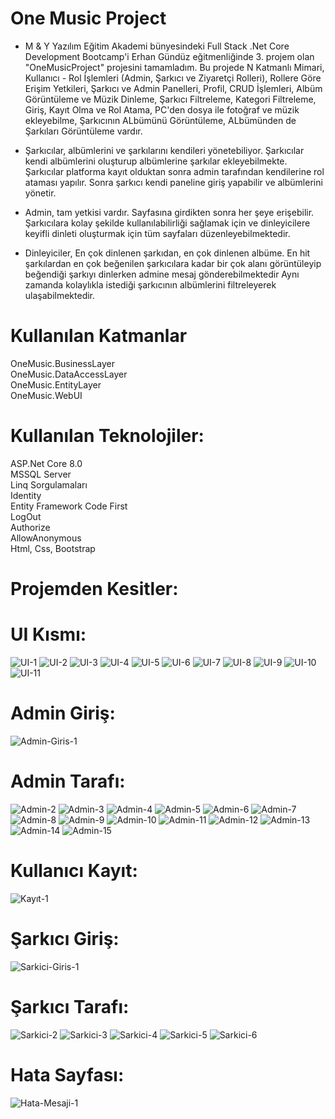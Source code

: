 # One Music Project
- M & Y Yazılım Eğitim Akademi bünyesindeki Full Stack .Net Core Development Bootcamp'i Erhan Gündüz eğitmenliğinde 3. projem olan "OneMusicProject" projesini tamamladım.
Bu projede N Katmanlı Mimari, Kullanıcı - Rol İşlemleri (Admin, Şarkıcı ve Ziyaretçi Rolleri), Rollere Göre Erişim Yetkileri, Şarkıcı ve Admin Panelleri, Profil, CRUD İşlemleri, Albüm Görüntüleme ve Müzik Dinleme, Şarkıcı Filtreleme, Kategori Filtreleme, Giriş, Kayıt Olma ve Rol Atama, PC'den dosya ile fotoğraf ve müzik ekleyebilme, Şarkıcının ALbümünü Görüntüleme, ALbümünden de Şarkıları Görüntüleme vardır.

- Şarkıcılar, albümlerini ve şarkılarını kendileri yönetebiliyor. Şarkıcılar kendi albümlerini oluşturup albümlerine şarkılar ekleyebilmekte. Şarkıcılar platforma kayıt olduktan sonra admin tarafından kendilerine rol ataması yapılır. Sonra şarkıcı kendi paneline giriş yapabilir ve albümlerini yönetir. 

- Admin, tam yetkisi vardır. Sayfasına girdikten sonra her şeye erişebilir. Şarkıcılara kolay şekilde kullanılabilirliği sağlamak için ve dinleyicilere keyifli dinleti oluşturmak için tüm sayfaları düzenleyebilmektedir.

- Dinleyiciler, En çok dinlenen şarkıdan, en çok dinlenen albüme. En hit şarkılardan en çok beğenilen şarkıcılara kadar bir çok alanı görüntüleyip beğendiği şarkıyı dinlerken admine mesaj gönderebilmektedir Aynı zamanda kolaylıkla istediği şarkıcının albümlerini filtreleyerek ulaşabilmektedir. 

# Kullanılan Katmanlar <br/>
 OneMusic.BusinessLayer  <br/>
 OneMusic.DataAccessLayer  <br/>
 OneMusic.EntityLayer  <br/>
 OneMusic.WebUI  <br/>
 
# Kullanılan Teknolojiler: <br/>

ASP.Net Core 8.0 <br/>
MSSQL Server <br/>
Linq Sorgulamaları <br/>
Identity <br/>
Entity Framework Code First <br/>
LogOut <br/>
Authorize <br/>
AllowAnonymous <br/>
Html, Css, Bootstrap <br/>

# Projemden Kesitler: 

# UI Kısmı:

![UI-1](https://github.com/user-attachments/assets/4af60c27-d6a6-4f9e-9aed-a91c4e64a6a4)
![UI-2](https://github.com/user-attachments/assets/6333dbfa-a2dd-47aa-9e34-5cd3e95a375c)
![UI-3](https://github.com/user-attachments/assets/08c7c93a-702c-4d20-ab5f-cbad61bd05d8)
![UI-4](https://github.com/user-attachments/assets/bd9a12ec-3914-4457-ac87-eb9b7965d170)
![UI-5](https://github.com/user-attachments/assets/503359cf-fb15-45d1-98d6-1a31a19f03ce)
![UI-6](https://github.com/user-attachments/assets/5d7fd751-b17e-44df-9076-0a574794e666)
![UI-7](https://github.com/user-attachments/assets/63d2a196-c900-43b3-a79d-3a4d725dfcad)
![UI-8](https://github.com/user-attachments/assets/97aaaac3-51f0-4c06-8a1a-193f7bdf1e7e)
![UI-9](https://github.com/user-attachments/assets/eaf34a79-395f-40d3-848d-664eab4390a9)
![UI-10](https://github.com/user-attachments/assets/3cdf97a9-2d91-421c-a3cf-14ce893494f9)
![UI-11](https://github.com/user-attachments/assets/c36c018c-7e2c-4a03-b58c-41b7fd87c90c)

# Admin Giriş:

![Admin-Giris-1](https://github.com/user-attachments/assets/a1384c6e-58ec-4c52-90d6-8ab8650eb2fb)

# Admin Tarafı:

![Admin-2](https://github.com/user-attachments/assets/7b271217-ff32-44ba-8392-53a8e31094d5)
![Admin-3](https://github.com/user-attachments/assets/b5281fc1-bdab-4782-aa4b-fb4d2bb588a1)
![Admin-4](https://github.com/user-attachments/assets/2c3bc2a5-6500-47a1-8c1e-9bca705ee89a)
![Admin-5](https://github.com/user-attachments/assets/d847ada5-ae9e-4595-a4ab-2e07a2e82f26)
![Admin-6](https://github.com/user-attachments/assets/d76e18c6-cf0c-49c3-a327-27d487bb1f2a)
![Admin-7](https://github.com/user-attachments/assets/a9759eb9-60fa-4410-98f3-ba78a8459b8d)
![Admin-8](https://github.com/user-attachments/assets/1e54e69e-0de4-4e19-a51a-9e11f57d28cc)
![Admin-9](https://github.com/user-attachments/assets/2bc5cf8b-de72-48fe-8f29-67fd0940666b)
![Admin-10](https://github.com/user-attachments/assets/2bf22caf-904e-4623-90d1-fb7c49c2a19a)
![Admin-11](https://github.com/user-attachments/assets/e9a728d7-219a-405a-9d3f-6c9f7398f5bb)
![Admin-12](https://github.com/user-attachments/assets/653cb6a7-39da-42ba-b735-140fb059dd24)
![Admin-13](https://github.com/user-attachments/assets/defc970a-737f-4348-ba62-b1ff340f207c)
![Admin-14](https://github.com/user-attachments/assets/6282fd97-31f1-4194-9600-d747aa2bacb3)
![Admin-15](https://github.com/user-attachments/assets/931364cf-f94b-4a80-87b2-4ec2d3bb68ec)

# Kullanıcı Kayıt:

![Kayıt-1](https://github.com/user-attachments/assets/96f67438-a9fe-41fb-82ea-5fee836f004f)

# Şarkıcı Giriş:

![Sarkici-Giris-1](https://github.com/user-attachments/assets/6a0c305e-c0a0-491c-9008-65aa67d7f32d)

# Şarkıcı Tarafı:

![Sarkici-2](https://github.com/user-attachments/assets/65c78df7-2ec2-43c7-9582-af857f49f0fe)
![Sarkici-3](https://github.com/user-attachments/assets/293d9889-a911-462f-9d03-7e5d3b449f8f)
![Sarkici-4](https://github.com/user-attachments/assets/7ec94ffe-52e5-4d72-a756-7af0112b2b58)
![Sarkici-5](https://github.com/user-attachments/assets/6dfc85c4-f980-46d7-ab5a-450fe6d2d959)
![Sarkici-6](https://github.com/user-attachments/assets/30cc6b20-14c5-4703-a98c-ec34257ac210)

# Hata Sayfası:

![Hata-Mesaji-1](https://github.com/user-attachments/assets/0a306792-bd0e-45ca-811a-7668945de4a3)

